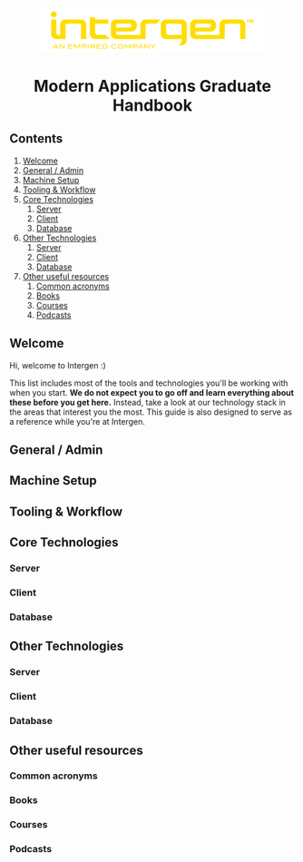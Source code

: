 <p align="center"><img src="assets/logo.png" alt="Intergen Logo" width="400"></p>
<h1 align="center">Modern Applications Graduate Handbook</h1>

## Contents
1. [Welcome](#welcome)
1. [General / Admin](#)
1. [Machine Setup](#)
1. [Tooling & Workflow](#)
1. [Core Technologies](#)
    1. [Server](#)
    1. [Client](#)
    1. [Database](#)
1. [Other Technologies](#)
    1. [Server](#)
    1. [Client](#)
    1. [Database](#)
1. [Other useful resources](#)
    1. [Common acronyms](#)
    1. [Books](#)
    1. [Courses](#)
    1. [Podcasts](#)

## Welcome
Hi, welcome to Intergen :)

This list includes most of the tools and technologies you'll be working with when you start. **We do not expect you to go off and learn everything about these before you get here.** Instead, take a look at our technology stack in the areas that interest you the most. This guide is also designed to serve as a reference while you're at Intergen.

## General / Admin

## Machine Setup

## Tooling & Workflow

## Core Technologies

### Server

### Client

### Database

## Other Technologies

### Server

### Client

### Database

## Other useful resources

### Common acronyms

### Books

### Courses

### Podcasts